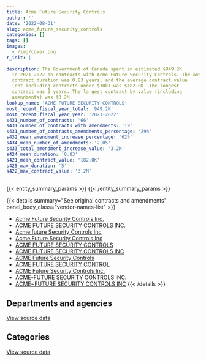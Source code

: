 ```yaml
---
title: Acme Future Security Controls
author: ''
date: '2022-08-31'
slug: acme_future_security_controls
categories: []
tags: []
images:
  - /img/cover.png
r_init: |-
  
description: The Government of Canada spent an estimated $949.2K
  in 2021-2022 on contracts with Acme Future Security Controls. The average
  contract duration was 0.83 years, and the average contract value
  (not including contracts under $10k) was $182.0K. The longest
  contract was 5 years. The largest contract by value (including
  amendments) was $3.2M.
lookup_name: 'ACME FUTURE SECURITY CONTROLS'
most_recent_fiscal_year_total: '949.2K'
most_recent_fiscal_year_year: '2021-2022'
s431_number_of_contracts: '66'
s431_number_of_contracts_with_amendments: '19'
s431_number_of_contracts_amendments_percentage: '29%'
s432_mean_amendment_increase_percentage: '62%'
s434_mean_number_of_amendments: '2.05'
s433_total_amendment_increase_value: '3.2M'
s424_mean_duration: '0.83'
s421_mean_contract_value: '182.0K'
s425_max_duration: '5'
s422_max_contract_value: '3.2M'
---
```


<script src="/rmarkdown-libs/htmlwidgets/htmlwidgets.js"></script>
<link href="/rmarkdown-libs/datatables-css/datatables-crosstalk.css" rel="stylesheet" />
<script src="/rmarkdown-libs/datatables-binding/datatables.js"></script>
<script src="/rmarkdown-libs/jquery/jquery-3.6.0.min.js"></script>
<link href="/rmarkdown-libs/dt-core-bootstrap/css/dataTables.bootstrap.min.css" rel="stylesheet" />
<link href="/rmarkdown-libs/dt-core-bootstrap/css/dataTables.bootstrap.extra.css" rel="stylesheet" />
<script src="/rmarkdown-libs/dt-core-bootstrap/js/jquery.dataTables.min.js"></script>
<script src="/rmarkdown-libs/dt-core-bootstrap/js/dataTables.bootstrap.min.js"></script>
<link href="/rmarkdown-libs/crosstalk/css/crosstalk.min.css" rel="stylesheet" />
<script src="/rmarkdown-libs/crosstalk/js/crosstalk.min.js"></script>
<script src="/rmarkdown-libs/htmlwidgets/htmlwidgets.js"></script>
<link href="/rmarkdown-libs/datatables-css/datatables-crosstalk.css" rel="stylesheet" />
<script src="/rmarkdown-libs/datatables-binding/datatables.js"></script>
<script src="/rmarkdown-libs/jquery/jquery-3.6.0.min.js"></script>
<link href="/rmarkdown-libs/dt-core-bootstrap/css/dataTables.bootstrap.min.css" rel="stylesheet" />
<link href="/rmarkdown-libs/dt-core-bootstrap/css/dataTables.bootstrap.extra.css" rel="stylesheet" />
<script src="/rmarkdown-libs/dt-core-bootstrap/js/jquery.dataTables.min.js"></script>
<script src="/rmarkdown-libs/dt-core-bootstrap/js/dataTables.bootstrap.min.js"></script>
<link href="/rmarkdown-libs/crosstalk/css/crosstalk.min.css" rel="stylesheet" />
<script src="/rmarkdown-libs/crosstalk/js/crosstalk.min.js"></script>

{{< entity_summary_params >}}
{{< /entity_summary_params >}}

{{< details summary="See original contracts and amendments" panel_body_class="vendor-names-list" >}}
- [Acme Future Security Controls Inc.](https://search.open.canada.ca/en/ct/?sort=contract_value_f%20desc&page=1&search_text=%22Acme%20Future%20Security%20Controls%20Inc.%22)
- [ACME FUTURE SECURITY CONTROLS INC.](https://search.open.canada.ca/en/ct/?sort=contract_value_f%20desc&page=1&search_text=%22ACME%20FUTURE%20SECURITY%20CONTROLS%20INC.%22)
- [Acme future Security Controls Inc](https://search.open.canada.ca/en/ct/?sort=contract_value_f%20desc&page=1&search_text=%22Acme%20%20future%20Security%20Controls%20Inc%22)
- [Acme Future Security Controls Inc](https://search.open.canada.ca/en/ct/?sort=contract_value_f%20desc&page=1&search_text=%22Acme%20Future%20Security%20Controls%20Inc%22)
- [ACME FUTURE SECURITY CONTROLS](https://search.open.canada.ca/en/ct/?sort=contract_value_f%20desc&page=1&search_text=%22ACME%20FUTURE%20SECURITY%20CONTROLS%22)
- [ACME FUTURE SECURITY CONTROLS INC](https://search.open.canada.ca/en/ct/?sort=contract_value_f%20desc&page=1&search_text=%22ACME%20FUTURE%20SECURITY%20CONTROLS%20INC%22)
- [ACME Future Security Controls](https://search.open.canada.ca/en/ct/?sort=contract_value_f%20desc&page=1&search_text=%22ACME%20Future%20Security%20Controls%22)
- [ACME FUTURE SECURITY CONTROL](https://search.open.canada.ca/en/ct/?sort=contract_value_f%20desc&page=1&search_text=%22ACME%20FUTURE%20SECURITY%20CONTROL%22)
- [ACME Future Security Controls Inc.](https://search.open.canada.ca/en/ct/?sort=contract_value_f%20desc&page=1&search_text=%22ACME%20Future%20Security%20Controls%20Inc.%22)
- [ACME-FUTURE SECURITY CONTROLS INC.](https://search.open.canada.ca/en/ct/?sort=contract_value_f%20desc&page=1&search_text=%22ACME-FUTURE%20SECURITY%20CONTROLS%20INC.%22)
- [ACME\~FUTURE SECURITY CONTROLS INC](https://search.open.canada.ca/en/ct/?sort=contract_value_f%20desc&page=1&search_text=%22ACME~FUTURE%20SECURITY%20CONTROLS%20INC%22)
{{< /details >}}

## Departments and agencies

<div id="htmlwidget-1" style="width:100%;height:auto;" class="datatables html-widget"></div>
<script type="application/json" data-for="htmlwidget-1">{"x":{"style":"bootstrap","filter":"none","vertical":false,"data":[["<a href=\"/departments/cbsa-asfc/\">Canada Border Services Agency<\/a>","<a href=\"/departments/cra-arc/\">Canada Revenue Agency<\/a>","<a href=\"/departments/dnd-mdn/\">National Defence<\/a>","<a href=\"/departments/ic/\">Innovation, Science and Economic Development Canada<\/a>","<a href=\"/departments/infc/\">Infrastructure Canada<\/a>","<a href=\"/departments/oag-bvg/\">Office of the Auditor General of Canada<\/a>","<a href=\"/departments/pwgsc-tpsgc/\">Public Services and Procurement Canada<\/a>","<a href=\"/departments/vac-acc/\">Veterans Affairs Canada<\/a>"],[143229.6,12122.33,1159241.3,188756.54,65121.02,32883.14,2512846.99,null],[51401.01,33.21,null,208605.39,72857.82,11300,2242352.59,113390.53],[138815.5,null,null,172911.06,72658.75,null,1282713.58,65708.93],[null,null,null,null,72658.75,null,876529.89,null]],"container":"<table class=\"table table-striped table-hover row-border order-column display\">\n  <thead>\n    <tr>\n      <th>Department<\/th>\n      <th>2018-2019<\/th>\n      <th>2019-2020<\/th>\n      <th>2020-2021<\/th>\n      <th>2021-2022<\/th>\n    <\/tr>\n  <\/thead>\n<\/table>","options":{"order":[[4,"desc"]],"pageLength":10,"autoWidth":true,"columnDefs":[{"targets":1,"render":"function(data, type, row, meta) {\n    return type !== 'display' ? data : DTWidget.formatCurrency(data, \"$\", 2, 3, \",\", \".\", true, null);\n  }"},{"targets":2,"render":"function(data, type, row, meta) {\n    return type !== 'display' ? data : DTWidget.formatCurrency(data, \"$\", 2, 3, \",\", \".\", true, null);\n  }"},{"targets":3,"render":"function(data, type, row, meta) {\n    return type !== 'display' ? data : DTWidget.formatCurrency(data, \"$\", 2, 3, \",\", \".\", true, null);\n  }"},{"targets":4,"render":"function(data, type, row, meta) {\n    return type !== 'display' ? data : DTWidget.formatCurrency(data, \"$\", 2, 3, \",\", \".\", true, null);\n  }"},{"width":"16%","targets":[1,2,3,4]},{"className":"dt-right","targets":[1,2,3,4]}],"orderClasses":false}},"evals":["options.columnDefs.0.render","options.columnDefs.1.render","options.columnDefs.2.render","options.columnDefs.3.render"],"jsHooks":[]}</script>
<p class="text-right">
<a href="https://github.com/GoC-Spending/contracts-data/tree/main/data/out/vendors/acme_future_security_controls/summary_by_fiscal_year_by_department.csv" class="source-data-link btn btn-link">View source data</a>
</p>

## Categories

<div id="htmlwidget-2" style="width:100%;height:auto;" class="datatables html-widget"></div>
<script type="application/json" data-for="htmlwidget-2">{"x":{"style":"bootstrap","filter":"none","vertical":false,"data":[["<a href=\"/categories/facilities_and_construction/\">Facilities and construction<\/a>","<a href=\"/categories/office_management/\">Office management<\/a>","<a href=\"/categories/defence/\">Defence<\/a>","<a href=\"/categories/information_technology/\">Information technology<\/a>","<a href=\"/categories/industrial_products_and_services/\">Industrial products and services<\/a>","<a href=\"/categories/security_and_protection/\">Security and protection<\/a>"],[1246561.4,null,9951.93,142186.54,2567086.62,148414.46],[11300,113390.53,null,344590.53,2157768.47,72891.03],[182361.2,163967.22,null,293566,863866.92,229046.48],[null,162764.28,null,358.91,713406.69,72658.75]],"container":"<table class=\"table table-striped table-hover row-border order-column display\">\n  <thead>\n    <tr>\n      <th>Category<\/th>\n      <th>2018-2019<\/th>\n      <th>2019-2020<\/th>\n      <th>2020-2021<\/th>\n      <th>2021-2022<\/th>\n    <\/tr>\n  <\/thead>\n<\/table>","options":{"order":[[4,"desc"]],"dom":"t","pageLength":30,"autoWidth":true,"columnDefs":[{"targets":1,"render":"function(data, type, row, meta) {\n    return type !== 'display' ? data : DTWidget.formatCurrency(data, \"$\", 2, 3, \",\", \".\", true, null);\n  }"},{"targets":2,"render":"function(data, type, row, meta) {\n    return type !== 'display' ? data : DTWidget.formatCurrency(data, \"$\", 2, 3, \",\", \".\", true, null);\n  }"},{"targets":3,"render":"function(data, type, row, meta) {\n    return type !== 'display' ? data : DTWidget.formatCurrency(data, \"$\", 2, 3, \",\", \".\", true, null);\n  }"},{"targets":4,"render":"function(data, type, row, meta) {\n    return type !== 'display' ? data : DTWidget.formatCurrency(data, \"$\", 2, 3, \",\", \".\", true, null);\n  }"},{"width":"16%","targets":[1,2,3,4]},{"className":"dt-right","targets":[1,2,3,4]}],"orderClasses":false,"lengthMenu":[10,25,30,50,100]}},"evals":["options.columnDefs.0.render","options.columnDefs.1.render","options.columnDefs.2.render","options.columnDefs.3.render"],"jsHooks":[]}</script>
<p class="text-right">
<a href="https://github.com/GoC-Spending/contracts-data/tree/main/data/out/vendors/acme_future_security_controls/summary_by_fiscal_year_by_category.csv" class="source-data-link btn btn-link">View source data</a>
</p>
